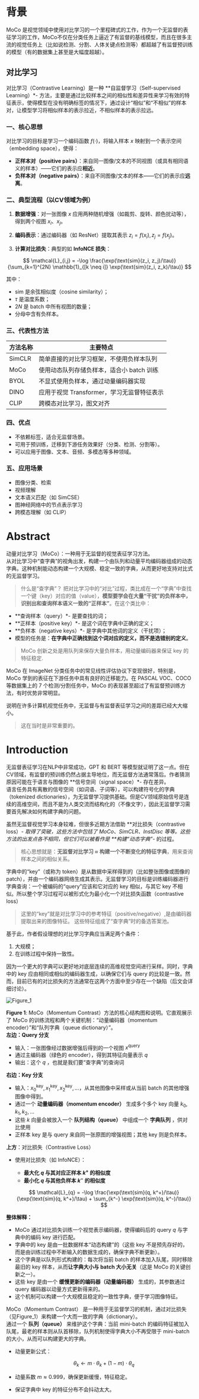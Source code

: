 # 背景

MoCo 是视觉领域中使用对比学习的一个里程碑式的工作，作为一个无监督的表征学习的工作，MoCo不仅在分类任务上逼近了有监督的基线模型，而且在很多主流的视觉任务上（比如说检测、分割、人体关键点检测等）都超越了有监督预训练的模型（有的数据集上甚至是大幅度超越）。

## 对比学习

对比学习（Contrastive Learning）是一种 **自监督学习（Self-supervised Learning）*- 方法，主要是通过比较样本之间的相似性和差异性来学习有效的特征表示，使得模型在没有明确标签的情况下，通过设计“相似”和“不相似”的样本对，让模型学习将相似样本的表示拉近，不相似样本的表示拉远。

### 一、核心思想

对比学习的目标是学习一个编码函数 $f(\cdot)$，将输入样本 $x$ 映射到一个表示空间（embedding space），使得：

- **正样本对（positive pairs）**：来自同一图像/文本的不同视图（或具有相同语义的样本）——它们的表示应**相近**。
- **负样本对（negative pairs）**：来自不同图像/文本的样本——它们的表示应**远离**。


### 二、典型流程（以CV领域为例）

1. **数据增强**：对一张图像 $x$ 应用两种随机增强（如裁剪、旋转、颜色扰动等），得到两个视图 $x_i$、$x_j$。

2. **编码表示**：通过编码器（如 ResNet）提取其表示 $z_i = f(x_i), z_j = f(x_j)$。

3. **计算对比损失**：典型的如 **InfoNCE 损失**：

$$
\mathcal{L}_{i,j} = -\log \frac{\exp(\text{sim}(z_i, z_j)/\tau)}{\sum_{k=1}^{2N} \mathbb{1}_{[k \neq i]} \exp(\text{sim}(z_i, z_k)/\tau)}
$$

其中：

- $\text{sim}$ 是余弦相似度（cosine similarity）；
- $\tau$ 是温度系数；
- $2N$ 是 batch 中所有视图的数量；
- 分母中含有负样本。

### 三、代表性方法

| 方法名称   | 主要特点                        |
| ------ | --------------------------- |
| SimCLR | 简单直接的对比学习框架，不使用负样本队列        |
| MoCo   | 使用动态队列存储负样本，适合小 batch 训练    |
| BYOL   | 不显式使用负样本，通过动量编码器实现          |
| DINO   | 应用于视觉 Transformer，学习无监督特征表示 |
| CLIP   | 跨模态对比学习，图文对齐                |

### 四、优点

- 不依赖标签，适合无监督场景。
- 可用于预训练，迁移到下游任务效果好（分类、检测、分割等）。
- 可以应用于图像、文本、音频、多模态等多种领域。

### 五、应用场景

- 图像分类、检索
- 视频理解
- 文本语义匹配（如 SimCSE）
- 图神经网络中的节点表示学习
- 跨模态理解（如 CLIP）

# Abstract

动量对比学习（MoCo）：一种用于无监督的视觉表征学习方法。              
从对比学习中“查字典”的视角出发，构建一个由队列和动量平均编码器组成的动态字典。这种机制能动态构建一个大规模、稳定一致的字典，从而更好地支持对比式的无监督学习。
> 什么是“查字典”？
把对比学习中的“对比”过程，类比成在一个“字典”中查找一个键（key）对应的值（value），**模型要学会在大量“干扰”的负样本中，识别出和查询样本语义一致的“正样本”**。在这个类比中：
- **查询样本（query）*- 是要查找的词；
- **正样本（positive key）*- 是这个词在字典中正确的定义；
- **负样本（negative keys）*- 是字典中其他词的定义（干扰项）；
- 模型的任务是：**在字典中正确找到这个词对应的定义，而不是选错别的定义**。

> MoCo 创新之处是用队列来保存大量负样本，用动量编码器来保证 key 的特征稳定.

MoCo 在 ImageNet 分类任务中的常见线性评估协议下变现很好，特别是，MoCo 学到的表征在下游任务中具有良好的迁移能力。在 PASCAL VOC、COCO 等数据集上的 7 个检测/分割任务中，MoCo 的表现甚至超过了有监督预训练方法，有时优势非常明显。

说明在许多计算机视觉任务中，无监督与有监督表征学习之间的差距已经大大缩小。
> 这在当时是非常重要的。

# Introduction

无监督表征学习在NLP中非常成功，GPT 和 BERT 等模型就证明了这一点。但在CV领域，有监督的预训练仍然占据主导地位，而无监督方法通常落后。作者猜测原因可能在于语言与图像的 **信号空间（signal space）*- 存在差异。          
语言任务具有离散的信号空间（如词语、子词等），可以构建符号化的字典（tokenized dictionaries），为无监督学习提供基础。但是CV领域原始信号是连续的高维空间，而且不是为人类交流而结构化的（不像文字），因此无监督学习需要首先解决如何构建字典的问题。

虽然无监督视觉学习本身较难，但很多近期方法借助 **对比损失（contrastive loss）*- 取得了突破，这些方法中包括了 MoCo、SimCLR、InstDisc 等等。这些方法的出发点各不相同，但它们可以被看作是 **构建“动态字典”*- 的过程。
> 核心思想就是：**无监督对比学习 ≈ 构建一个不断变化的特征字典**，用来查询样本之间的相似关系。

字典中的“key”（或称为 token）是从数据中采样得到的（比如整张图像或图像的 patch），并由一个编码器网络生成其表示。无监督学习的目标是训练编码器进行字典查询：一个被编码的“query”应该和它对应的 key 相似，与其它 key 不相似。所以整个学习过程可以被形式化为最小化一个对比损失函数（contrastive loss）
> 这里的“key”就是对比学习中的参考特征（positive/negative）,是由编码器提取出来的图像特征。
这些特征组成了“查字典”时的备选答案池。

基于此，作者假设理想的对比学习字典应当满足两个条件：
1. 大规模；
2. 在训练过程中保持一致性。

因为一个更大的字典可以更好地对底层连续的高维视觉空间进行采样。同时，字典中的 key 应由相同或相似的编码器生成，以确保它们与 query 的比较是一致。然而，目前已有的对比损失的方法通常在这两个方面中至少存在一个缺陷（后文会详细讨论）。

![Figure_1](../images/MoCo_Figure_1.png)

**Figure 1**: MoCo（Momentum Contrast）方法的核心结构图和说明。它直观展示了 MoCo 的训练流程和两个关键机制：“动量编码器（momentum encoder）”和“队列字典（queue dictionary）”。                   
**左边：Query 分支**
- 输入：一张图像经过数据增强后得到的一个视图 $x^{\text{query}}$
- 通过主编码器（绿色的 encoder），得到其特征向量表示 $q$
- 输出：这个 $q$ ，也就是我们要“查字典”的查询词

**右边：Key 分支**
- 输入：$x^{\text{key}}_0, x^{\text{key}}_1, x^{\text{key}}_2, \dots$，从其他图像中采样或从当前 batch 的其他增强图像中得到。
- 通过一个 **动量编码器（momentum encoder）** 生成多个多个 key 向量 $k_0, k_1, k_2, \dots$
- 这些 $k$ 向量会被放入一个 **队列结构（queue）** 中组成一个 **字典队列** ，供对比使用
- 正样本 key 是与 query 来自同一张原图的增强视图；其他 key 则是负样本。

**上方**：对比损失（Contrastive Loss）

* 使用对比损失（如 InfoNCE）：

  * **最大化 $q$ 与其对应正样本 $k^+$ 的相似度**
  * **最小化 $q$ 与其他负样本 $k^-$ 的相似度**

  $$
  \mathcal{L}_{q} = -\log \frac{\exp(\text{sim}(q, k^+)/\tau)}{\exp(\text{sim}(q, k^+)/\tau) + \sum_{k^-} \exp(\text{sim}(q, k^-)/\tau)}
  $$


**整体解释：**             
- MoCo 通过对比损失训练一个视觉表示编码器，使得编码后的 query $q$ 与字典中的编码 key 进行匹配。     
- 字典中的 key 是由一批数据样本“动态构建”的（这些 key 不是预先存好的，而是由训练过程中不断输入的数据生成的，确保字典不断更新）。                     
- 这个字典是以队列形式构建的：每次将当前 batch 的样本加入队尾，同时移除最旧的 key 样本，从而**让字典大小与 batch 大小无关**（这是 MoCo 的关键创新之一）。                  
- 这些 key 是由一个 **缓慢更新的编码器（动量编码器）** 生成的，其参数通过 query 编码器以动量方式更新得来的。           
- 这个机制可以构建一个大规模且稳定的一致性字典，便于学习图像特征。

MoCo（Momentum Contrast） 是一种用于无监督学习的机制，通过对比损失（见Figure_1）来构建一个大而一致的字典（dictionary）。          
通过一个 **队列（queue）** 来维护这个字典：当前 mini-batch 的编码特征被加入队尾，最老的样本则从队首移除，队列机制使得字典大小不再受限于 mini-batch 的大小，从而可以构建更大的字典。          




* 动量更新公式：

  $$
  \theta_k \leftarrow m \cdot \theta_k + (1 - m) \cdot \theta_q
  $$
* 动量系数 $m \approx 0.999$，确保更新缓慢，特征稳定。
* 保证字典中 key 的特征分布不会抖动太大。



